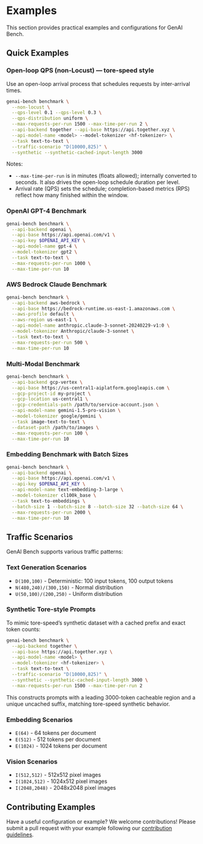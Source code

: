 # Examples

This section provides practical examples and configurations for GenAI Bench.

## Quick Examples
### Open-loop QPS (non-Locust) — tore-speed style

Use an open-loop arrival process that schedules requests by inter-arrival times.

```bash
genai-bench benchmark \
  --non-locust \
  --qps-level 0.1 --qps-level 0.3 \
  --qps-distribution uniform \
  --max-requests-per-run 1500 --max-time-per-run 2 \
  --api-backend together --api-base https://api.together.xyz \
  --api-model-name <model> --model-tokenizer <hf-tokenizer> \
  --task text-to-text \
  --traffic-scenario "D(10000,825)" \
  --synthetic --synthetic-cached-input-length 3000
```

Notes:
- `--max-time-per-run` is in minutes (floats allowed); internally converted to seconds. It also drives the open-loop schedule duration per level.
- Arrival rate (QPS) sets the schedule; completion-based metrics (RPS) reflect how many finished within the window.


### OpenAI GPT-4 Benchmark

```bash
genai-bench benchmark \
  --api-backend openai \
  --api-base https://api.openai.com/v1 \
  --api-key $OPENAI_API_KEY \
  --api-model-name gpt-4 \
  --model-tokenizer gpt2 \
  --task text-to-text \
  --max-requests-per-run 1000 \
  --max-time-per-run 10
```

### AWS Bedrock Claude Benchmark

```bash
genai-bench benchmark \
  --api-backend aws-bedrock \
  --api-base https://bedrock-runtime.us-east-1.amazonaws.com \
  --aws-profile default \
  --aws-region us-east-1 \
  --api-model-name anthropic.claude-3-sonnet-20240229-v1:0 \
  --model-tokenizer Anthropic/claude-3-sonnet \
  --task text-to-text \
  --max-requests-per-run 500 \
  --max-time-per-run 10
```

### Multi-Modal Benchmark

```bash
genai-bench benchmark \
  --api-backend gcp-vertex \
  --api-base https://us-central1-aiplatform.googleapis.com \
  --gcp-project-id my-project \
  --gcp-location us-central1 \
  --gcp-credentials-path /path/to/service-account.json \
  --api-model-name gemini-1.5-pro-vision \
  --model-tokenizer google/gemini \
  --task image-text-to-text \
  --dataset-path /path/to/images \
  --max-requests-per-run 100 \
  --max-time-per-run 10
```

### Embedding Benchmark with Batch Sizes

```bash
genai-bench benchmark \
  --api-backend openai \
  --api-base https://api.openai.com/v1 \
  --api-key $OPENAI_API_KEY \
  --api-model-name text-embedding-3-large \
  --model-tokenizer cl100k_base \
  --task text-to-embeddings \
  --batch-size 1 --batch-size 8 --batch-size 32 --batch-size 64 \
  --max-requests-per-run 2000 \
  --max-time-per-run 10
```

## Traffic Scenarios

GenAI Bench supports various traffic patterns:

### Text Generation Scenarios

- `D(100,100)` - Deterministic: 100 input tokens, 100 output tokens
- `N(480,240)/(300,150)` - Normal distribution
- `U(50,100)/(200,250)` - Uniform distribution

### Synthetic Tore-style Prompts

To mimic tore-speed’s synthetic dataset with a cached prefix and exact token counts:

```bash
genai-bench benchmark \
  --api-backend together \
  --api-base https://api.together.xyz \
  --api-model-name <model> \
  --model-tokenizer <hf-tokenizer> \
  --task text-to-text \
  --traffic-scenario "D(10000,825)" \
  --synthetic --synthetic-cached-input-length 3000 \
  --max-requests-per-run 1500 --max-time-per-run 2
```

This constructs prompts with a leading 3000-token cacheable region and a unique uncached suffix, matching tore-speed synthetic behavior.

### Embedding Scenarios

- `E(64)` - 64 tokens per document
- `E(512)` - 512 tokens per document
- `E(1024)` - 1024 tokens per document

### Vision Scenarios

- `I(512,512)` - 512x512 pixel images
- `I(1024,512)` - 1024x512 pixel images
- `I(2048,2048)` - 2048x2048 pixel images

## Contributing Examples

Have a useful configuration or example? We welcome contributions! Please submit a pull request with your example following our [contribution guidelines](../development/contributing.md).